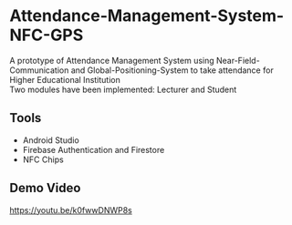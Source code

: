 # Attendance-Management-System-NFC-GPS
A prototype of Attendance Management System using Near-Field-Communication and Global-Positioning-System to take attendance for Higher Educational Institution <br/>
Two modules have been implemented: Lecturer and Student

## Tools
- Android Studio
- Firebase Authentication and Firestore
- NFC Chips

## Demo Video
https://youtu.be/k0fwwDNWP8s
